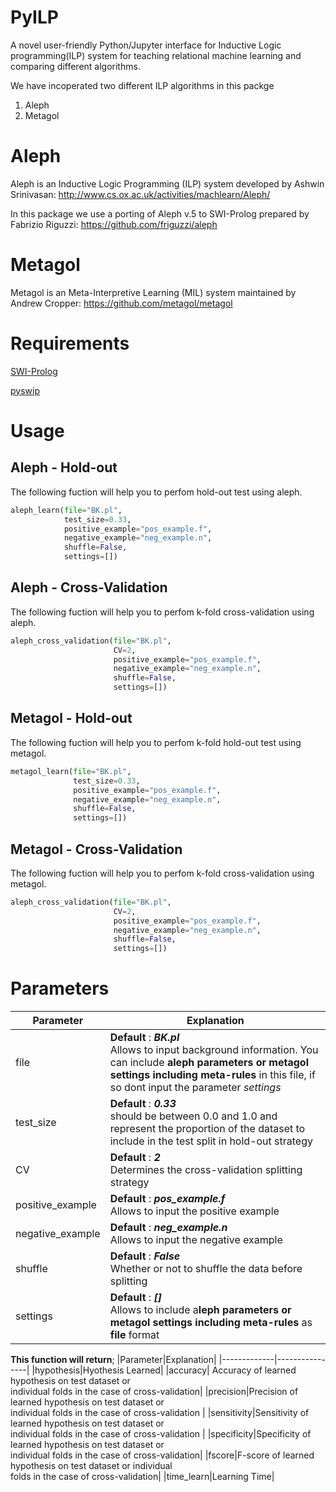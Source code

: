 # PyILP
A novel user-friendly Python/Jupyter interface for Inductive Logic programming(ILP)  system for teaching relational machine learning and comparing different algorithms.

We have incoperated two different ILP algorithms in this packge
1) Aleph
2) Metagol

# Aleph
Aleph is an Inductive Logic Programming (ILP) system developed by Ashwin Srinivasan: http://www.cs.ox.ac.uk/activities/machlearn/Aleph/

In this package we use a porting of Aleph v.5 to SWI-Prolog prepared by Fabrizio Riguzzi: https://github.com/friguzzi/aleph

# Metagol
Metagol is an Meta-Interpretive Learning (MIL) system maintained by Andrew Cropper: https://github.com/metagol/metagol

# Requirements
[SWI-Prolog](https://www.swi-prolog.org/)

[pyswip](https://pypi.org/project/pyswip/)

# Usage
## Aleph - Hold-out
The following fuction will help you to perfom hold-out test using aleph.

```python
aleph_learn(file="BK.pl", 
            test_size=0.33, 
            positive_example="pos_example.f", 
            negative_example="neg_example.n", 
            shuffle=False, 
            settings=[])
```
## Aleph - Cross-Validation
The following fuction will help you to perfom k-fold cross-validation using aleph.

```python
aleph_cross_validation(file="BK.pl", 
                       CV=2, 
                       positive_example="pos_example.f",
                       negative_example="neg_example.n", 
                       shuffle=False, 
                       settings=[])
```
## Metagol - Hold-out
The following fuction will help you to perfom k-fold hold-out test using metagol.

```python
metagol_learn(file="BK.pl", 
              test_size=0.33,
              positive_example="pos_example.f",
              negative_example="neg_example.n",
              shuffle=False,
              settings=[])
```
## Metagol - Cross-Validation
The following fuction will help you to perfom k-fold cross-validation using metagol.

```python
aleph_cross_validation(file="BK.pl", 
                       CV=2, 
                       positive_example="pos_example.f",
                       negative_example="neg_example.n", 
                       shuffle=False, 
                       settings=[])
```
# Parameters

| Parameter  | Explanation |
| ------------- | ------------- |
| file  | **Default** : ***BK.pl*** <br> Allows to input background information. You can include **aleph parameters or metagol settings including meta-rules** in this file, if so dont input the parameter *settings*  |
| test_size  | **Default** : ***0.33*** <br> should be between 0.0 and 1.0 and represent the proportion of the dataset to include in the test split in hold-out strategy |
|CV| **Default** : ***2*** <br> Determines the cross-validation splitting strategy|
| positive_example | **Default** : ***pos_example.f*** <br>  Allows to input the positive example|
| negative_example | **Default** : ***neg_example.n*** <br>  Allows to input the negative example|
|shuffle|**Default** : ***False*** <br> Whether or not to shuffle the data before splitting|
|settings | **Default** : ***[]*** <br>  Allows to include a**leph parameters or metagol settings including meta-rules** as **file** format|


**This function will return**;
|Parameter|Explanation|
|-------------|----------------|
|hypothesis|Hyothesis Learned|
|accuracy| Accuracy of learned hypothesis on test dataset or </br> individual folds in the case of cross-validation|
|precision|Precision of learned hypothesis on test dataset or </br>individual folds in the case of cross-validation |
|sensitivity|Sensitivity of learned hypothesis on test dataset or </br>individual folds in the case of cross-validation |
|specificity|Specificity of learned hypothesis on test dataset or </br>individual folds in the case of cross-validation|
|fscore|F-score of learned hypothesis on test dataset or individual </br> folds in the case of cross-validation|
|time_learn|Learning Time|

